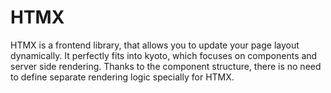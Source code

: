 # HTMX

HTMX is a frontend library, that allows you to update your page layout dynamically. It perfectly fits into kyoto, which focuses on components and server side rendering. Thanks to the component structure, there is no need to define separate rendering logic specially for HTMX.

